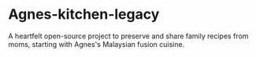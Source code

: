 # Agnes-kitchen-legacy
A heartfelt open-source project to preserve and share family recipes from moms, starting with Agnes's Malaysian fusion cuisine.
